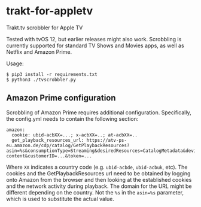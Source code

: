 # trakt-for-appletv
Trakt.tv scrobbler for Apple TV

Tested with tvOS 12, but earlier releases might also work. Scrobbling is currently supported for standard TV Shows and 
Movies apps, as well as Netflix and Amazon Prime.

Usage:
```
$ pip3 install -r requirements.txt
$ python3 ./tvscrobbler.py 
```

## Amazon Prime configuration
Scrobbling of Amazon Prime requires additional configuration. Specifically, the config.yml needs to contain the following section:
```
amazon:
  cookie: ubid-acbXX=...; x-acbXX=..; at-acbXX=..
  get_playback_resources_url: https://atv-ps-eu.amazon.de/cdp/catalog/GetPlaybackResources?asin=%s&consumptionType=Streaming&desiredResources=CatalogMetadata&deviceID=...&deviceTypeID=...&firmware=1&resourceUsage=CacheResources&videoMaterialType=Feature&clientId=...&titleDecorationScheme=primary-content&customerID=...&token=...
```

Where `XX` indicates a country code (e.g. `ubid-acbde`, `ubid-acbuk`, etc). The cookies and the GetPlaybackResources url need to be obtained by logging onto Amazon from the browser and then looking at the established cookies and the network activity during playback. The domain for the URL might be different depending on the country. Not the `%s` in the `asin=%s` parameter, which is used to substitute the actual value.
